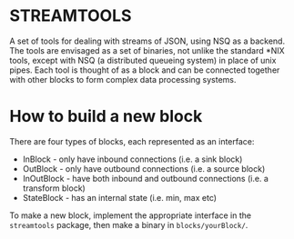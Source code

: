 STREAMTOOLS
===========

A set of tools for dealing with streams of JSON, using NSQ as a backend. The tools are envisaged as a set of binaries, not unlike the standard \*NIX tools, except with NSQ (a distributed queueing system) in place of unix pipes. Each tool is thought of as a block and can be connected together with other blocks to form complex data processing systems.


How to build a new block
========================

There are four types of blocks, each represented as an interface:

* InBlock - only have inbound connections (i.e. a sink block)
* OutBlock - only have outbound connections (i.e. a source block)
* InOutBlock - have both inbound and outbound connections (i.e. a transform block)
* StateBlock - has an internal state (i.e. min, max etc)

To make a new block, implement the appropriate interface in the `streamtools` package, then make a binary in `blocks/yourBlock/`. 
